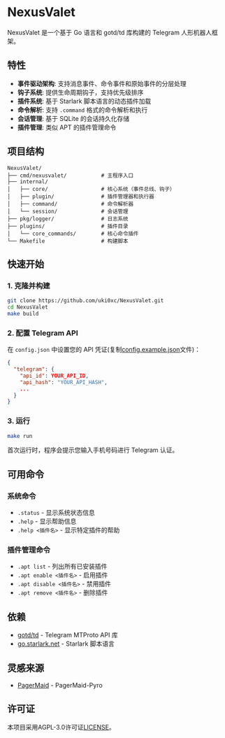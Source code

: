 # NexusValet

NexusValet 是一个基于 Go 语言和 gotd/td 库构建的 Telegram 人形机器人框架。

## 特性

- **事件驱动架构**: 支持消息事件、命令事件和原始事件的分层处理
- **钩子系统**: 提供生命周期钩子，支持优先级排序
- **插件系统**: 基于 Starlark 脚本语言的动态插件加载
- **命令解析**: 支持 `.command` 格式的命令解析和执行
- **会话管理**: 基于 SQLite 的会话持久化存储
- **插件管理**: 类似 APT 的插件管理命令

## 项目结构

```
NexusValet/
├── cmd/nexusvalet/           # 主程序入口
├── internal/
│   ├── core/                 # 核心系统（事件总线、钩子）
│   ├── plugin/               # 插件管理器和执行器
│   ├── command/              # 命令解析器
│   └── session/              # 会话管理
├── pkg/logger/               # 日志系统
├── plugins/                  # 插件目录
│   └── core_commands/        # 核心命令插件
└── Makefile                  # 构建脚本
```

## 快速开始

### 1. 克隆并构建

```bash
git clone https://github.com/uki0xc/NexusValet.git
cd NexusValet
make build
```

### 2. 配置 Telegram API

在 `config.json` 中设置您的 API 凭证(复制[config.example.json](config.example.json)文件)：

```JSON
{
  "telegram": {
    "api_id": YOUR_API_ID,
    "api_hash": "YOUR_API_HASH",
    ...
  }
}
```

### 3. 运行

```bash
make run
```

首次运行时，程序会提示您输入手机号码进行 Telegram 认证。

## 可用命令

### 系统命令

- `.status` - 显示系统状态信息
- `.help` - 显示帮助信息
- `.help <插件名>` - 显示特定插件的帮助

### 插件管理命令

- `.apt list` - 列出所有已安装插件
- `.apt enable <插件名>` - 启用插件
- `.apt disable <插件名>` - 禁用插件
- `.apt remove <插件名>` - 删除插件


## 依赖

- [gotd/td](https://github.com/gotd/td) - Telegram MTProto API 库
- [go.starlark.net](https://github.com/google/starlark-go) - Starlark 脚本语言

## 灵感来源
- [PagerMaid](https://github.com/TeamPGM/PagerMaid-Pyro) - PagerMaid-Pyro

## 许可证

本项目采用AGPL-3.0许可证[LICENSE](LICENSE)。